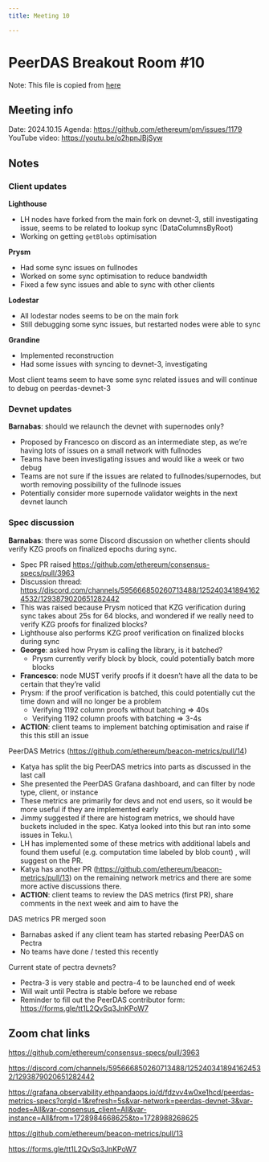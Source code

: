 ```yaml
---
title: Meeting 10

---
```


# PeerDAS Breakout Room #10
Note: This file is copied from [here](https://docs.google.com/document/d/1Ng2IrCe28kTt1BnIsjtMlKHq2MHgaja24LhFXSvqfJQ/edit#heading=h.tubwqb51zcjq)

## Meeting info
Date: 2024.10.15
Agenda: https://github.com/ethereum/pm/issues/1179
YouTube video: https://youtu.be/o2hpnJBjSyw

## Notes
### Client updates
**Lighthouse**
- LH nodes have forked from the main fork on devnet-3, still investigating issue, seems to be related to lookup sync (DataColumnsByRoot)
- Working on getting `getBlobs` optimisation 

**Prysm**
- Had some sync issues on fullnodes
- Worked on some sync optimisation to reduce bandwidth
- Fixed a few sync issues and able to sync with other clients

**Lodestar**

- All lodestar nodes seems to be on the main fork
- Still debugging some sync issues, but restarted nodes were able to sync

**Grandine**

- Implemented reconstruction
- Had some issues with syncing to devnet-3, investigating

Most client teams seem to have some sync related issues and will continue to debug on peerdas-devnet-3

### Devnet updates

**Barnabas**: should we relaunch the devnet with supernodes only?
- Proposed by Francesco on discord as an intermediate step, as we’re having lots of issues on a small network with fullnodes
- Teams have been investigating issues and would like a week or two debug
- Teams are not sure if the issues are related to fullnodes/supernodes, but worth removing possibility of the fullnode issues
- Potentially consider more supernode validator weights in the next devnet launch

### Spec discussion

**Barnabas**: there was some Discord discussion on whether clients should verify KZG proofs on finalized epochs during sync.

- Spec PR raised https://github.com/ethereum/consensus-specs/pull/3963 
- Discussion thread: https://discord.com/channels/595666850260713488/1252403418941624532/1293879020651282442 
- This was raised because Prysm noticed that KZG verification during sync takes about 25s for 64 blocks, and wondered if we really need to verify KZG proofs for finalized blocks?
- Lighthouse also performs KZG proof verification on finalized blocks during sync 
- **George**: asked how Prysm is calling the library, is it batched?
  - Prysm currently verify block by block, could potentially batch more blocks 
- **Francesco**: node MUST verify proofs if it doesn’t have all the data to be certain that they’re valid
- Prysm: if the proof verification is batched, this could potentially cut the time down and will no longer be a problem
  - Verifying 1192 column proofs without batching => 40s
  - Verifying 1192 column proofs with batching => 3-4s
- **ACTION**: client teams to implement batching optimisation and raise if this this still an issue
 
PeerDAS Metrics (https://github.com/ethereum/beacon-metrics/pull/14)
- Katya has split the big PeerDAS metrics into parts as discussed in the last call
- She presented the PeerDAS Grafana dashboard, and can filter by node type, client, or instance
- These metrics are primarily for devs and not end users, so it would be more useful if they are implemented early
- Jimmy suggested if there are histogram metrics, we should have buckets included in the spec. Katya looked into this but ran into some issues in Teku.\
- LH has implemented some of these metrics with additional labels and found them useful (e.g. computation time labeled by blob count) , will suggest on the PR.
- Katya has another PR (https://github.com/ethereum/beacon-metrics/pull/13)  on the remaining network metrics and there are some more active discussions there.
- **ACTION**: client teams to review the DAS metrics (first PR), share comments in the next week and aim to have the 

DAS metrics PR merged soon
- Barnabas asked if any client team has started rebasing PeerDAS on Pectra
- No teams have done / tested this recently


Current state of pectra devnets?
- Pectra-3 is very stable and pectra-4 to be launched end of week
- Will wait until Pectra is stable before we rebase
- Reminder to fill out the PeerDAS contributor form: https://forms.gle/tt1L2QvSq3JnKPoW7

## Zoom chat links

https://github.com/ethereum/consensus-specs/pull/3963

https://discord.com/channels/595666850260713488/1252403418941624532/1293879020651282442

https://grafana.observability.ethpandaops.io/d/fdzvv4w0xe1hcd/peerdas-metrics-specs?orgId=1&refresh=5s&var-network=peerdas-devnet-3&var-nodes=All&var-consensus_client=All&var-instance=All&from=1728984668625&to=1728988268625

https://github.com/ethereum/beacon-metrics/pull/13

https://forms.gle/tt1L2QvSq3JnKPoW7